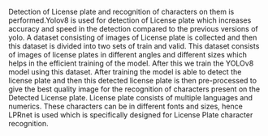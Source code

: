 Detection of License plate and recognition of characters on them is performed.Yolov8 is used for detection of License plate which increases accuracy  and speed in the detection compared to the previous versions of yolo. A dataset consisting of images of License plate is collected and then this dataset is divided into two sets of train and valid. This dataset consists of images of license plates in different angles and different sizes which helps in the efficient training of the model. After this we train the YOLOv8 model using this dataset. After training the model is able to detect the license plate and then this detected license plate is then pre-processed to give the best quality image for the recognition of characters present on the Detected License plate. License plate consists of multiple languages and numerics. These characters can be in different fonts and sizes, hence LPRnet is used which is specifically designed for License Plate character recognition. 
